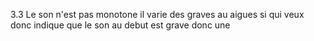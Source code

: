 3.3 Le son n'est pas monotone il varie des graves au aigues si qui veux donc indique que le son au debut est grave donc une 